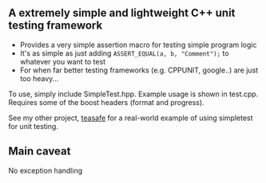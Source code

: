 A extremely simple and lightweight C++ unit testing framework
------------------------------------------------------------

- Provides a very simple assertion macro for testing simple program logic
- It's as simple as just adding `ASSERT_EQUAL(a, b, "Comment");` to whatever you want to test
- For when far better testing frameworks (e.g. CPPUNIT, google..) are just too heavy...

To use, simply include SimpleTest.hpp. Example usage is shown in test.cpp.
Requires some of the boost headers (format and progress).

See my other project, [teasafe](https://github.com/benhj/teasafe) for a real-world example of using 
simpletest for unit testing.

Main caveat
-----------
No exception handling
